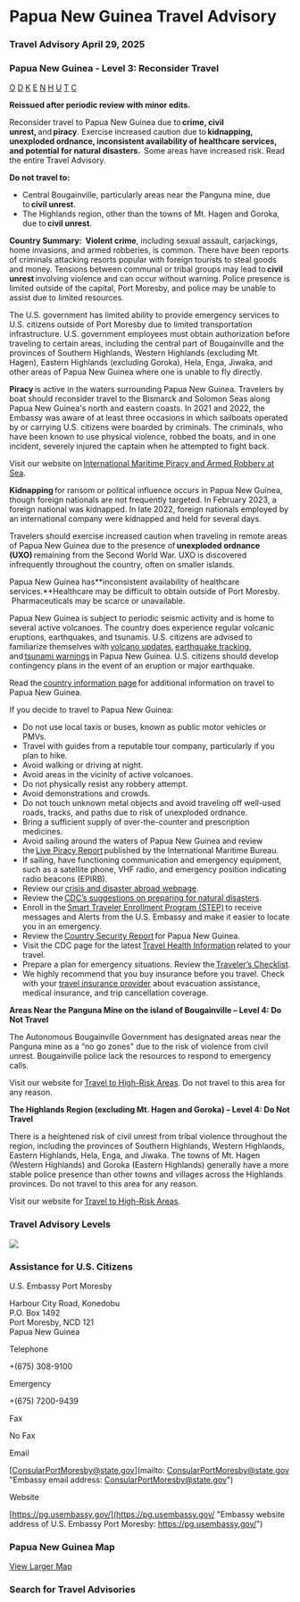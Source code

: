 # Papua New Guinea Travel Advisory

### Travel Advisory April 29, 2025

### Papua New Guinea - Level 3: Reconsider Travel

[O](javascript:void(0); "Tool Tip: Other")
[D](javascript:void(0); "Tool Tip: Wrongful Detention")
[K](javascript:void(0); "Tool Tip: Kidnap and Hostage")
[E](javascript:void(0); "Tool Tip: Event")
[N](javascript:void(0); "Tool Tip: Disaster")
[H](javascript:void(0); "Tool Tip: Health")
[U](javascript:void(0); "Tool Tip: Civil Unrest")
[T](javascript:void(0); "Tool Tip: Terrorism")
[C](javascript:void(0); "Tool Tip: Crimes")

**Reissued after periodic review with minor edits.**

Reconsider travel to Papua New Guinea due to **crime, civil unrest,** and **piracy**. Exercise increased caution due to **kidnapping, unexploded ordnance, inconsistent availability of healthcare services, and potential for natural disasters.**  Some areas have increased risk. Read the entire Travel Advisory.

**Do not travel to:**

* Central Bougainville, particularly areas near the Panguna mine, due to **civil unrest**.
* The Highlands region, other than the towns of Mt. Hagen and Goroka, due to **civil unrest**.

**Country Summary:**  **Violent crime**, including sexual assault, carjackings, home invasions, and armed robberies, is common. There have been reports of criminals attacking resorts popular with foreign tourists to steal goods and money. Tensions between communal or tribal groups may lead to **civil unrest** involving violence and can occur without warning. Police presence is limited outside of the capital, Port Moresby, and police may be unable to assist due to limited resources.

The U.S. government has limited ability to provide emergency services to U.S. citizens outside of Port Moresby due to limited transportation infrastructure. U.S. government employees must obtain authorization before traveling to certain areas, including the central part of Bougainville and the provinces of Southern Highlands, Western Highlands (excluding Mt. Hagen), Eastern Highlands (excluding Goroka), Hela, Enga, Jiwaka, and other areas of Papua New Guinea where one is unable to fly directly.

**Piracy** is active in the waters surrounding Papua New Guinea. Travelers by boat should reconsider travel to the Bismarck and Solomon Seas along Papua New Guinea's north and eastern coasts. In 2021 and 2022, the Embassy was aware of at least three occasions in which sailboats operated by or carrying U.S. citizens were boarded by criminals. The criminals, who have been known to use physical violence, robbed the boats, and in one incident, severely injured the captain when he attempted to fight back.

Visit our website on [International Maritime Piracy and Armed Robbery at Sea](https://travel.state.gov/content/travel/en/international-travel/emergencies/internl-maritime-piracy-robbery.html).

**Kidnapping** for ransom or political influence occurs in Papua New Guinea, though foreign nationals are not frequently targeted. In February 2023, a foreign national was kidnapped. In late 2022, foreign nationals employed by an international company were kidnapped and held for several days.

Travelers should exercise increased caution when traveling in remote areas of Papua New Guinea due to the presence of **unexploded ordnance (UXO)** remaining from the Second World War. UXO is discovered infrequently throughout the country, often on smaller islands.

Papua New Guinea has**inconsistent availability of healthcare services.**Healthcare may be difficult to obtain outside of Port Moresby.  Pharmaceuticals may be scarce or unavailable.

Papua New Guinea is subject to periodic seismic activity and is home to several active volcanoes. The country does experience regular volcanic eruptions, earthquakes, and tsunamis. U.S. citizens are advised to familiarize themselves with [volcano updates](https://www.usgs.gov/programs/VHP/volcano-updates), [earthquake tracking](https://earthquake.usgs.gov/earthquakes/map/?extent=-36.10238,-275.09766&extent=28.92163,-157.67578), and [tsunami warnings](https://www.tsunami.gov/) in Papua New Guinea. U.S. citizens should develop contingency plans in the event of an eruption or major earthquake.

Read the [country information page](https://travel.state.gov/content/travel/en/international-travel/International-Travel-Country-Information-Pages/PapuaNewGuinea.html) for additional information on travel to Papua New Guinea.

If you decide to travel to Papua New Guinea:

* Do not use local taxis or buses, known as public motor vehicles or PMVs.
* Travel with guides from a reputable tour company, particularly if you plan to hike.
* Avoid walking or driving at night.
* Avoid areas in the vicinity of active volcanoes.
* Do not physically resist any robbery attempt.
* Avoid demonstrations and crowds.
* Do not touch unknown metal objects and avoid traveling off well-used roads, tracks, and paths due to risk of unexploded ordnance.
* Bring a sufficient supply of over-the-counter and prescription medicines.
* Avoid sailing around the waters of Papua New Guinea and review the [Live Piracy Report](https://icc-ccs.org/map/) published by the International Maritime Bureau.
* If sailing, have functioning communication and emergency equipment, such as a satellite phone, VHF radio, and emergency position indicating radio beacons (EPIRB).
* Review our [crisis and disaster abroad webpage](https://travel.state.gov/content/travel/en/international-travel/before-you-go/crisis_and_disaster_abroad_be_ready.html).
* Review the [CDC’s suggestions on preparing for natural disasters](https://www.cdc.gov/orr/index.html).
* Enroll in the [Smart Traveler Enrollment Program (STEP)](https://step.state.gov/step/) to receive messages and Alerts from the U.S. Embassy and make it easier to locate you in an emergency.
* Review the [Country Security Report](https://www.osac.gov/Content/Browse/Report?subContentTypes=Country%20Security%20Report) for Papua New Guinea.
* Visit the CDC page for the latest [Travel Health Information](https://wwwnc.cdc.gov/travel) related to your travel.
* Prepare a plan for emergency situations. Review the [Traveler’s Checklist](https://travel.state.gov/content/passports/en/go/checklist.html).
* We highly recommend that you buy insurance before you travel. Check with your [travel insurance provider](https://travel.state.gov/content/travel/en/international-travel/before-you-go/your-health-abroad/Insurance_Coverage_Overseas.html) about evacuation assistance, medical insurance, and trip cancellation coverage.

**Areas Near the Panguna Mine on the island of Bougainville – Level 4: Do Not Travel**

The Autonomous Bougainville Government has designated areas near the Panguna mine as a “no go zones" due to the risk of violence from civil unrest. Bougainville police lack the resources to respond to emergency calls.

Visit our website for [Travel to High-Risk Areas](https://travel.state.gov/content/travel/en/international-travel/before-you-go/travelers-with-special-considerations/high-risk-travelers.html). Do not travel to this area for any reason.

**The Highlands Region (excluding Mt. Hagen and Goroka) – Level 4: Do Not Travel**

There is a heightened risk of civil unrest from tribal violence throughout the region, including the provinces of Southern Highlands, Western Highlands, Eastern Highlands, Hela, Enga, and Jiwaka. The towns of Mt. Hagen (Western Highlands) and Goroka (Eastern Highlands) generally have a more stable police presence than other towns and villages across the Highlands provinces. Do not travel to this area for any reason.

Visit our website for [Travel to High-Risk Areas](https://travel.state.gov/content/travel/en/international-travel/before-you-go/travelers-with-special-considerations/high-risk-travelers.html).

### Travel Advisory Levels

[![](/content/dam/NEWTravelAssets/images/travel-levelv2.svg)](/content/travel/en/international-travel/before-you-go/about-our-new-products.html "Travel Advisory Levels")

### Assistance for U.S. Citizens

U.S. Embassy Port Moresby

Harbour City Road, Konedobu  
P.O. Box 1492  
Port Moresby, NCD 121  
Papua New Guinea

Telephone

+(675) 308-9100

Emergency

+(675) 7200-9439

Fax

No Fax

Email

[ConsularPortMoresby@state.gov](mailto: ConsularPortMoresby@state.gov "Embassy email address: ConsularPortMoresby@state.gov")

Website

[https://pg.usembassy.gov/](https://pg.usembassy.gov/ "Embassy website address of U.S. Embassy Port Moresby: https://pg.usembassy.gov/")

### Papua New Guinea Map

[View Larger Map](https://travelmaps.state.gov/TSGMap/?extent=133.571776447,-12.403415522,154.943937554,-1.339882568 "Map of Papua New Guinea")



### Search for Travel Advisories